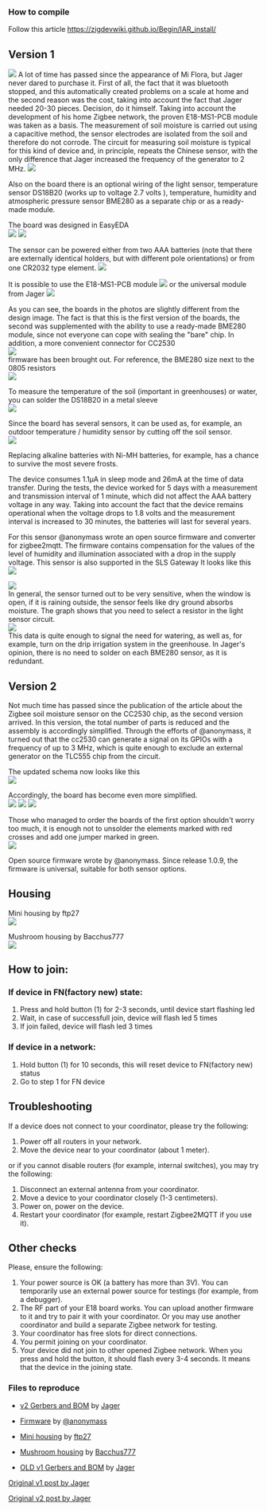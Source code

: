 ### How to compile
Follow this article https://zigdevwiki.github.io/Begin/IAR_install/

## Version 1
![](/images/DIYRuZ_Flower_10.png)
A lot of time has passed since the appearance of Mi Flora, but Jager never dared to purchase it. First of all, the fact that it was bluetooth stopped, and this automatically created problems on a scale at home and the second reason was the cost, taking into account the fact that Jager needed 20-30 pieces. Decision, do it himself. Taking into account the development of his home Zigbee network, the proven E18-MS1-PCB module was taken as a basis. The measurement of soil moisture is carried out using a capacitive method, the sensor electrodes are isolated from the soil and therefore do not corrode. The circuit for measuring soil moisture is typical for this kind of device and, in principle, repeats the Chinese sensor, with the only difference that Jager increased the frequency of the generator to 2 MHz.
![](/images/DIYRuZ_Flower_4.png)

Also on the board there is an optional wiring of the light sensor, temperature sensor DS18B20 (works up to voltage 2.7 volts ), temperature, humidity and atmospheric pressure sensor BME280 as a separate chip or as a ready-made module.

The board was designed in EasyEDA  
![](/images/DIYRuZ_Flower_7.png)
![](/images/DIYRuZ_Flower_6.png)

The sensor can be powered either from two AAA batteries (note that there are externally identical holders, but with different pole orientations) or from one CR2032 type element.
![](/images/DIYRuZ_Flower_11.png)

It is possible to use the E18-MS1-PCB module
![](/images/DIYRuZ_Flower_8.png)
or the universal module from Jager
![](/images/DIYRuZ_Flower_9.png)

As you can see, the boards in the photos are slightly different from the design image. The fact is that this is the first version of the boards, the second was supplemented with the ability to use a ready-made BME280 module, since not everyone can cope with sealing the "bare" chip. In addition, a more convenient connector for CC2530  
![](/images/DIYRuZ_Flower_5.png)  
firmware has been brought out. For reference, the BME280 size next to the 0805 resistors   
![](/images/DIYRuZ_Flower_19.png)

To measure the temperature of the soil (important in greenhouses) or water, you can solder the DS18B20 in a metal sleeve  
![](/images/DIYRuZ_Flower_13.png)

Since the board has several sensors, it can be used as, for example, an outdoor temperature / humidity sensor by cutting off the soil sensor.  
![](/images/DIYRuZ_Flower_17.png)  

Replacing alkaline batteries with Ni-MH batteries, for example, has a chance to survive the most severe frosts.

The device consumes 1.1μA in sleep mode and 26mA at the time of data transfer. During the tests, the device worked for 5 days with a measurement and transmission interval of 1 minute, which did not affect the AAA battery voltage in any way. Taking into account the fact that the device remains operational when the voltage drops to 1.8 volts and the measurement interval is increased to 30 minutes, the batteries will last for several years.

For this sensor @anonymass wrote an open source firmware and converter for zigbee2mqtt. The firmware contains compensation for the values ​​of the level of humidity and illumination associated with a drop in the supply voltage. This sensor is also supported in the SLS Gateway It looks like this
![](/images/DIYRuZ_Flower_14.png)

![](/images/DIYRuZ_Flower_15.png)  
In general, the sensor turned out to be very sensitive, when the window is open, if it is raining outside, the sensor feels like dry ground absorbs moisture. The graph shows that you need to select a resistor in the light sensor circuit.  
![](/images/DIYRuZ_Flower_16.png)  
This data is quite enough to signal the need for watering, as well as, for example, turn on the drip irrigation system in the greenhouse. In Jager's opinion, there is no need to solder on each BME280 sensor, as it is redundant.

## Version 2

Not much time has passed since the publication of the article about the Zigbee soil moisture sensor on the CC2530 chip, as the second version arrived. In this version, the total number of parts is reduced and the assembly is accordingly simplified. Through the efforts of @anonymass, it turned out that the cc2530 can generate a signal on its GPIOs with a frequency of up to 3 MHz, which is quite enough to exclude an external generator on the TLC555 chip from the circuit.

The updated schema now looks like this  
![](/images/DIYRuZ_Flower_V2-1.png)

Accordingly, the board has become even more simplified.  
![](/images/DIYRuZ_Flower_V2-2.png)
![](/images/DIYRuZ_Flower_V2-3.png)
![](/images/DIYRuZ_Flower_V2-5.png)

Those who managed to order the boards of the first option shouldn't worry too much, it is enough not to unsolder the elements marked with red crosses and add one jumper marked in green.  
![](/images/DIYRuZ_Flower_V2-4.png)  

Open source firmware wrote by @anonymass. Since release 1.0.9, the firmware is universal, suitable for both sensor options.

## Housing
Mini housing by ftp27  
![](/images/housing_mini.jpg)

Mushroom housing by Bacchus777  
![](/images/housing_mushroom.jpg)

## How to join:
### If device in FN(factory new) state:
1. Press and hold button (1) for 2-3 seconds, until device start flashing led
2. Wait, in case of successfull join, device will flash led 5 times
3. If join failed, device will flash led 3 times

### If device in a network:
1. Hold button (1) for 10 seconds, this will reset device to FN(factory new) status
2. Go to step 1 for FN device

## Troubleshooting

If a device does not connect to your coordinator, please try the following:

1. Power off all routers in your network.
2. Move the device near to your coordinator (about 1 meter).

or if you cannot disable routers (for example, internal switches), you may try the following:

1. Disconnect an external antenna from your coordinator.
2. Move a device to your coordinator closely (1-3 centimeters).
3. Power on, power on the device.
4. Restart your coordinator (for example, restart Zigbee2MQTT if you use it).

## Other checks

Please, ensure the following:

1. Your power source is OK (a battery has more than 3V). You can temporarily use an external power source for testings (for example, from a debugger).
2. The RF part of your E18 board works. You can upload another firmware to it and try to pair it with your coordinator. Or you may use another coordinator and build a separate Zigbee network for testing.
3. Your coordinator has free slots for direct connections.
4. You permit joining on your coordinator.
5. Your device did not join to other opened Zigbee network. When you press and hold the button, it should flash every 3-4 seconds. It means that the device in the joining state.

### Files to reproduce
* [v2 Gerbers and BOM](https://github.com/diyruz/flower/hardware/v2) by [Jager](https://t.me/Jager_f)  

* [Firmware](https://github.com/diyruz/flower/releases) by [@anonymass](https://t.me/anonymass)  

* [Mini housing](https://www.thingiverse.com/thing:4722125) by [ftp27](https://www.thingiverse.com/ftp27)  

* [Mushroom housing](https://www.thingiverse.com/thing:4629055) by [Bacchus777](https://www.thingiverse.com/Bacchus777)

* [OLD v1 Gerbers and BOM](https://github.com/diyruz/flower/hardware/v1) by [Jager](https://t.me/Jager_f)  


[Original v1 post by Jager](https://modkam.ru/?p=1671)

[Original v2 post by Jager](https://modkam.ru/?p=1700)
